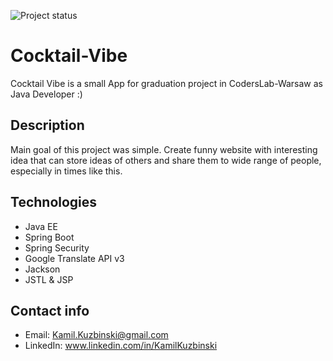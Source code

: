 ![Project status](https://github.com/Garfeello/Cocktail-Vibe/workflows/Project%20status/badge.svg)

# Cocktail-Vibe
Cocktail Vibe is a small App for graduation project in CodersLab-Warsaw as Java Developer :)


## Description
Main goal of this project was simple. Create funny website with interesting idea that can store ideas of others and share them to wide range of people,
especially in times like this.


## Technologies
- Java EE
- Spring Boot
- Spring Security
- Google Translate API v3
- Jackson
- JSTL & JSP


## Contact info
- Email: <Kamil.Kuzbinski@gmail.com>
- LinkedIn: www.linkedin.com/in/KamilKuzbinski


